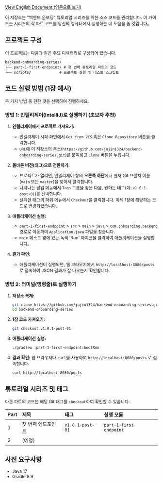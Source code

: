 [View English Document (영문으로 보기)](README.md)

이 저장소는 "백엔드 온보딩" 튜토리얼 시리즈를 위한 소스 코드를 관리합니다. 이 가이드는 시리즈의 각 파트 코드를 당신의 컴퓨터에서 실행하는 데 도움을 줄 것입니다。

## 프로젝트 구성

이 프로젝트는 다음과 같은 주요 디렉터리로 구성되어 있습니다.

```
backend-onboarding-series/
├── part-1-first-endpoint/ # 첫 번째 튜토리얼 파트의 코드
└── scripts/             # 프로젝트 실행 및 테스트 스크립트
```

## 코드 실행 방법 (1장 예시)

두 가지 방법 중 편한 것을 선택하여 진행하세요.

### 방법 1: 인텔리제이(IntelliJ)로 실행하기 (초보자 추천)

1.  **인텔리제이에서 프로젝트 가져오기:**
    -   인텔리제이 시작 화면에서 `Get from VCS` 혹은 `Clone Repository` 버튼을 클릭합니다.
    -   `URL`에 이 저장소의 주소(`https://github.com/jujin1324/backend-onboarding-series.git`)를 붙여넣고 `Clone` 버튼을 누릅니다.

2.  **올바른 버전(태그)으로 전환하기:**
    -   프로젝트가 열리면, 인텔리제이 창의 **오른쪽 하단**에서 현재 Git 브랜치 이름(`main` 또는 `master`)을 찾아서 클릭합니다.
    -   나타나는 팝업 메뉴에서 `Tags` 그룹을 찾은 다음, 원하는 태그(예: `v1.0.1-post-01`)를 선택합니다.
    -   선택한 태그의 하위 메뉴에서 `Checkout`을 클릭합니다. 이제 1장에 해당하는 코드로 변경되었습니다.

3.  **애플리케이션 실행:**
    -   `part-1-first-endpoint` > `src` > `main` > `java` > `com.onboarding.backend` 경로로 이동하여 `Application.java` 파일을 찾습니다.
    -   `main` 메소드 옆에 있는 녹색 'Run' 아이콘을 클릭하여 애플리케이션을 실행합니다。

4.  **결과 확인:**
    -   애플리케이션이 실행되면, 웹 브라우저에서 `http://localhost:8080/posts` 로 접속하여 JSON 결과가 잘 나오는지 확인합니다.

### 방법 2: 터미널(명령줄)로 실행하기

1.  **저장소 복제:**
    ```bash
    git clone https://github.com/jujin1324/backend-onboarding-series.git
    cd backend-onboarding-series
    ```

2.  **1장 코드 가져오기:**
    ```bash
    git checkout v1.0.1-post-01
    ```

3.  **애플리케이션 실행:**
    ```bash
    ./gradlew :part-1-first-endpoint:bootRun
    ```

4.  **결과 확인:**
    웹 브라우저나 `curl`을 사용하여 `http://localhost:8080/posts` 로 접속합니다.
    ```bash
    curl http://localhost:8080/posts
    ```


## 튜토리얼 시리즈 및 태그

다른 파트의 코드는 해당 Git 태그를 `checkout`하여 확인할 수 있습니다.

| Part | 제목 | 태그 | 실행 모듈 |
| :--- | :---- | :-- | :--- |
| 1 | 첫 번째 엔드포인트 | `v1.0.1-post-01` | `part-1-first-endpoint` |
| 2 | (예정) | | |

## 사전 요구사항

- Java 17
- Gradle 8.9
